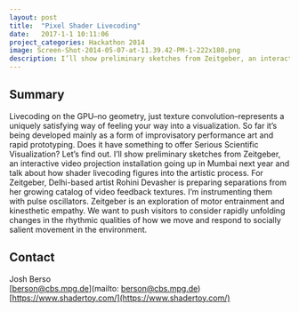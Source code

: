 ```yaml
---
layout: post
title:  "Pixel Shader Livecoding"
date:   2017-1-1 10:11:06
project_categories: Hackathon 2014
image: Screen-Shot-2014-05-07-at-11.39.42-PM-1-222x180.png
description: I’ll show preliminary sketches from Zeitgeber, an interactive video projection installation going up in Mumbai next year and talk about how shader livecoding figures into the artistic process.
---
```

## Summary
Livecoding on the GPU–no geometry, just texture convolution–represents a uniquely satisfying way of feeling your way into a visualization. So far it’s being developed mainly as a form of improvisatory performance art and rapid prototyping. Does it have something to offer Serious Scientific Visualization? Let’s find out. I’ll show preliminary sketches from Zeitgeber, an interactive video projection installation going up in Mumbai next year and talk about how shader livecoding figures into the artistic process. For Zeitgeber, Delhi-based artist Rohini Devasher is preparing separations from her growing catalog of video feedback textures. I’m instrumenting them with pulse oscillators. Zeitgeber is an exploration of motor entrainment and kinesthetic empathy. We want to push visitors to consider rapidly unfolding changes in the rhythmic qualities of how we move and respond to socially salient movement in the environment.


## Contact  
Josh Berso  
[berson@cbs.mpg.de](mailto: berson@cbs.mpg.de)  
[https://www.shadertoy.com/](https://www.shadertoy.com/)  
